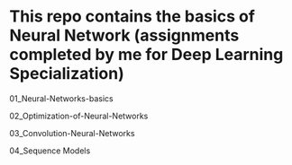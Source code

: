 # This repo contains the basics of Neural Network (assignments completed by me for Deep Learning Specialization)

01_Neural-Networks-basics

02_Optimization-of-Neural-Networks

03_Convolution-Neural-Networks

04_Sequence Models
